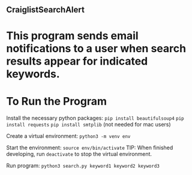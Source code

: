 ## CraiglistSearchAlert
# This program sends email notifications to a user when search results appear for indicated keywords.

# To Run the Program
Install the necessary python packages:
  `pip install beautifulsoup4`
  `pip install requests`
  `pip install smtplib` (not needed for mac users)

Create a virtual environment:
  `python3 -m venv env`

Start the environment:
  `source env/bin/activate`
  TIP: When finished developing, run `deactivate` to stop the virtual environment.

Run program:
  `python3 search.py keyword1 keyword2 keyword3`
  
